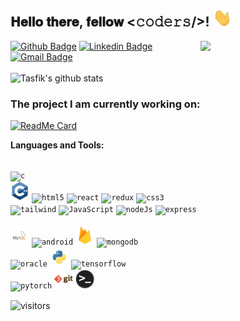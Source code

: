 <h2> 𝐇𝐞𝐥𝐥𝐨 𝐭𝐡𝐞𝐫𝐞, 𝐟𝐞𝐥𝐥𝐨𝐰 <𝚌𝚘𝚍𝚎𝚛𝚜/>! <img src="https://raw.githubusercontent.com/ABSphreak/ABSphreak/master/gifs/Hi.gif" width="30px"></h2>

<img align='right' src='https://user-images.githubusercontent.com/5713670/87202985-820dcb80-c2b6-11ea-9f56-7ec461c497c3.gif' width='200"'>


[![Github Badge](https://img.shields.io/badge/-tasfik007-000000?style=flat-square&logo=github&logoColor=white&link=https://github.com/tasfik007)](https://github.com/tasfik007)
[![Linkedin Badge](https://img.shields.io/badge/-tasfik007-blue?style=flat-square&logo=Linkedin&logoColor=white&link=https://www.linkedin.com/in/tasfik007/)](https://www.linkedin.com/in/tasfik007/)
[![Gmail Badge](https://img.shields.io/badge/-tasfikrahman007@gmail.com-c14438?style=flat-square&logo=Gmail&logoColor=white&link=mailto:tasfikrahman007@gmail.com)](mailto:tasfikrahman007@gmail.com)
<br> <br>
![Tasfik's github stats](https://github-readme-stats.vercel.app/api?username=tasfik007&show_icons=true&theme=algolia)


<h3>The project I am currently working on: </h3>

[![ReadMe Card](https://github-readme-stats.vercel.app/api/pin/?username=tasfik007&repo=NLP-NoteBooks&theme=vue-dark&show_icons=true)](https://github.com/tasfik007/NLP-NoteBooks)



**Languages and Tools:**  


<code> <img src="https://cdn.jsdelivr.net/gh/devicons/devicon/icons/c/c-original.svg" alt="c" height="30"/> </code>
<code><img height="30" src="https://raw.githubusercontent.com/github/explore/80688e429a7d4ef2fca1e82350fe8e3517d3494d/topics/cpp/cpp.png" alt="cpp"></code>
<code><img src="https://cdn.jsdelivr.net/gh/devicons/devicon/icons/html5/html5-original.svg" alt="html5" height="30"/></code>
<code><img height="30" src="https://cdn.jsdelivr.net/gh/devicons/devicon/icons/react/react-original.svg" alt="react"></code>
<code><img src="https://cdn.jsdelivr.net/gh/devicons/devicon/icons/redux/redux-original.svg" alt="redux" height="30"/></code>
<code><img src="https://cdn.jsdelivr.net/gh/devicons/devicon/icons/css3/css3-original.svg" alt="css3" height="30"/></code>
<code> <img src="https://cdn.jsdelivr.net/gh/devicons/devicon/icons/tailwindcss/tailwindcss-plain.svg" alt="tailwind" height="30"/></code>
<code><img height="30" src="https://cdn.jsdelivr.net/gh/devicons/devicon/icons/javascript/javascript-original.svg" alt="JavaScript"></code>
<code><img height="30" src="https://cdn.jsdelivr.net/gh/devicons/devicon/icons/nodejs/nodejs-original.svg" alt="nodeJs"></code>
<code><img src="https://cdn.jsdelivr.net/gh/devicons/devicon/icons/express/express-original.svg" alt="express" width="40" height="40"/> </code>
<br>
<code><img height="30" src="https://raw.githubusercontent.com/github/explore/80688e429a7d4ef2fca1e82350fe8e3517d3494d/topics/mysql/mysql.png"></code>
<code><img src="https://devicons.github.io/devicon/devicon.git/icons/android/android-original-wordmark.svg" alt="android" height="30"/></code>
<code><img height="30" src="https://raw.githubusercontent.com/github/explore/80688e429a7d4ef2fca1e82350fe8e3517d3494d/topics/firebase/firebase.png"></code>
<code><img src="https://devicons.github.io/devicon/devicon.git/icons/mongodb/mongodb-original-wordmark.svg" alt="mongodb" height="30"/> </code>
<code><img src="https://devicons.github.io/devicon/devicon.git/icons/oracle/oracle-original.svg" alt="oracle" height="30"/></code>
<code><img height="30" src="https://raw.githubusercontent.com/github/explore/80688e429a7d4ef2fca1e82350fe8e3517d3494d/topics/python/python.png"></code>
<code><img src="https://www.vectorlogo.zone/logos/tensorflow/tensorflow-icon.svg" alt="tensorflow" height="30"/> </code>
<code><img src="https://www.vectorlogo.zone/logos/pytorch/pytorch-icon.svg" alt="pytorch" height="30"/></code>
<code><img height="30" src="https://raw.githubusercontent.com/github/explore/80688e429a7d4ef2fca1e82350fe8e3517d3494d/topics/git/git.png"></code>
<code><img height="30" src="https://raw.githubusercontent.com/github/explore/80688e429a7d4ef2fca1e82350fe8e3517d3494d/topics/terminal/terminal.png"></code>

![visitors](https://visitor-badge.glitch.me/badge?page_id=tasfik007.tasfik007)


<!--
**tasfik007/tasfik007** is a ✨ _special_ ✨ repository because its `README.md` (this file) appears on your GitHub profile.

Here are some ideas to get you started:

- 🔭 I’m currently working on ...
- 🌱 I’m currently learning ...
- 👯 I’m looking to collaborate on ...
- 🤔 I’m looking for help with ...
- 💬 Ask me about ...
- 📫 How to reach me: ...
- 😄 Pronouns: ...
- ⚡ Fun fact: ...
-->
